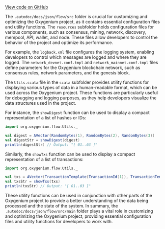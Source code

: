 [View code on GitHub](https://github.com/oxygenium/oxygenium/.autodoc/docs/json/flow)

The `.autodoc/docs/json/flow/src` folder is crucial for customizing and optimizing the Oxygenium project, as it contains essential configuration files and utility functions. The `resources` subfolder holds configuration files for various components, such as consensus, mining, network, discovery, mempool, API, wallet, and node. These files allow developers to control the behavior of the project and optimize its performance.

For example, the `logback.xml` file configures the logging system, enabling developers to control which messages are logged and where they are logged. The `network_devnet.conf.tmpl` and `network_mainnet.conf.tmpl` files define parameters for the Oxygenium blockchain network, such as consensus rules, network parameters, and the genesis block.

The `Utils.scala` file in the `scala` subfolder provides utility functions for displaying various types of data in a human-readable format, which can be used across the Oxygenium project. These functions are particularly useful for debugging and logging purposes, as they help developers visualize the data structures used in the project.

For instance, the `showDigest` function can be used to display a compact representation of a list of hashes or IDs:

```scala
import org.oxygenium.flow.Utils._

val digest = AVector(RandomBytes(1), RandomBytes(2), RandomBytes(3))
val digestStr = showDigest(digest)
println(digestStr) // Output: "[ 01..03 ]"
```

Similarly, the `showTxs` function can be used to display a compact representation of a list of transactions:

```scala
import org.oxygenium.flow.Utils._

val txs = AVector(TransactionTemplate(TransactionId(1)), TransactionTemplate(TransactionId(2)), TransactionTemplate(TransactionId(3)))
val txsStr = showTxs(txs)
println(txsStr) // Output: "[ 01..03 ]"
```

These utility functions can be used in conjunction with other parts of the Oxygenium project to provide a better understanding of the data being processed and the state of the system. In summary, the `.autodoc/docs/json/flow/src/main` folder plays a vital role in customizing and optimizing the Oxygenium project, providing essential configuration files and utility functions for developers to work with.
